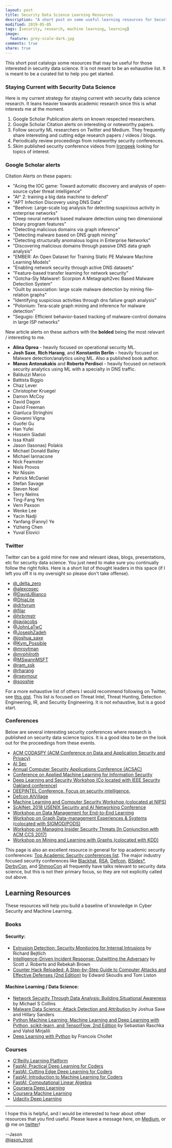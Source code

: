 ```yaml
---
layout: post
title: Security Data Science Learning Resources
description: "A short post on some useful learning resources for Security Data Science"
modified: 2019-05-05
tags: [security, research, machine learning, learning]
image:
  feature: grey-scale-dark.jpg
comments: true
share: true
---
```


This short post catalogs some resources that may be useful for those interested in security data science.  It is not meant to be an exhaustive list. It is meant to be a curated list to help you get started.

### Staying Current with Security Data Science

Here is my current strategy for staying current with security data science research. It leans heavier towards academic research since this is what interests me at the moment.

1. Google Scholar Publication alerts on known respected researchers.
2. Google Scholar Citation alerts on interesting or noteworthy papers.  
3. Follow security ML researchers on Twitter and Medium.  They frequently share interesting and cutting edge research papers / videos / blogs.
4. Periodically review proceedings from noteworthy security conferences.
5. Skim published security conference videos from [Irongeek](http://www.irongeek.com/) looking for topics of interest.

### Google Scholar alerts

Citation Alerts on these papers:

* "Acing the IOC game: Toward automatic discovery and analysis of open-source cyber threat intelligence"
* "AI^ 2: training a big data machine to defend"
* "APT Infection Discovery using DNS Data"
* "Beehive: Large-scale log analysis for detecting suspicious activity in enterprise networks"
* "Deep neural network based malware detection using two dimensional binary program features"
* "Detecting malicious domains via graph inference"
* "Detecting malware based on DNS graph mining"
* "Detecting structurally anomalous logins in Enterprise Networks"
* "Discovering malicious domains through passive DNS data graph analysis"
* "EMBER: An Open Dataset for Training Static PE Malware Machine Learning Models"
* "Enabling network security through active DNS datasets"
* "Feature-based transfer learning for network security"
* "Gotcha-Sly Malware!: Scorpion A Metagraph2vec Based Malware Detection System"
* "Guilt by association: large scale malware detection by mining file-relation graphs"
* "Identifying suspicious activities through dns failure graph analysis"
* "Polonium: Tera-scale graph mining and inference for malware detection"
* "Segugio: Efficient behavior-based tracking of malware-control domains in large ISP networks"

New article alerts on these authors with the **bolded** being the most relevant / interesting to me.

* **Alina Oprea** - heavily focused on operational security ML.  
* **Josh Saxe**, **Rich Harang**, and **Konstantin Berlin** - heavily focused on Malware detection/analytics using ML.  Also a published book author.
* **Manos Antonakakis** and **Roberto Perdisci** - heavily focused on network security analytics using ML with a specialty in DNS traffic.
* Balduzzi Marco
* Battista Biggio
* Chaz Lever
* Christopher Kruegel
* Damon McCoy
* David Dagon
* David Freeman
* Gianluca Stringhini
* Giovanni Vigna
* Guofei Gu
* Han Yufei
* Hossein Siadati
* Issa Khalil
* Jason (Iasonas) Polakis
* Michael Donald Bailey
* Michael Iannacone
* Nick Feamster
* Niels Provos
* Nir Nissim
* Patrick McDaniel
* Stefan Savage
* Steven Noel
* Terry Nelms
* Ting-Fang Yen
* Vern Paxson
* Wenke Lee
* Yacin Nadji
* Yanfang (Fanny) Ye
* Yizheng Chen
* Yuval Elovici

### Twitter

Twitter can be a gold mine for new and relevant ideas, blogs, presentations, etc for security data science.  You just need to make sure you continually follow the right folks.  Here is a short list of thought leaders in this space (if I left you off it is my oversight so please don't take offense).

* [@\_delta\_zero](https://twitter.com/_delta_zero)
* [@alexcpsec](https://twitter.com/alexcpsec)
* [@DavidJBianco](https://twitter.com/DavidJBianco)
* [@DhiaLite](https://twitter.com/DhiaLite)
* [@drhyrum](https://twitter.com/drhyrum)
* [@filar](https://twitter.com/filar)
* [@hrbrmstr](https://twitter.com/hrbrmstr)
* [@jayjacobs](https://twitter.com/jayjacobs)
* [@JohnLaTwC](https://twitter.com/JohnLaTwC)
* [@JosephZadeh](https://twitter.com/JosephZadeh)
* [@joshua_saxe](https://twitter.com/joshua_saxe)
* [@Kym_Possible](https://twitter.com/Kym_Possible)
* [@mroytman](https://twitter.com/mroytman)
* [@mrphilroth](https://twitter.com/mrphilroth)
* [@MSwannMSFT](https://twitter.com/MSwannMSFT)
* [@ram_ssk](https://twitter.com/ram_ssk)
* [@rharang](https://twitter.com/rharang)
* [@rseymour](https://twitter.com/rseymour)
* [@sooshie](https://twitter.com/sooshie)  

For a more exhaustive list of others I would recommend following on Twitter, see [this gist](https://gist.github.com/jatrost/b0ae18a545af69130e0033460562aca2). This list is focused on Threat Intel, Threat Hunting, Detection Engineering, IR, and Security Engineering. It is not exhaustive, but is a good start.

### Conferences

Below are several interesting security conferences where research is published on security data science topics.  It is a good idea to be on the look out for the proceedings from these events.

* [ACM CODASPY (ACM Conference on Data and Application Security and Privacy)](http://ycheng.org/codaspy/2018/program.html)
* [AI Sec](http://www-personal.umich.edu/~arunesh/AISec2016/Program.html)
* [Annual Computer Security Applications Conference (ACSAC)](https://www.acsac.org/)
* [Conference on Applied Machine Learning for Information Security](https://www.camlis.org/)
* [Deep Learning and Security Workshop (Co located with IEEE Security Oakland conference)](https://www.ieee-security.org/TC/SPW2018/DLS/)
* [DEEPINTEL Conference. Focus on security intelligence.](https://deepintel.net/index.php)
* [Defcon AIVillage](https://aivillage.org/)
* [Machine Learning and Computer Security Workshop (colocated at NIPS)](https://machine-learning-and-security.github.io/cfp.html)
* [ScAINet: 2018 USENIX Security and AI Networking Conference](https://www.usenix.org/conference/scainet18 )
* [Workshop on Data Management for End-to-End Learning](http://deem-workshop.org/)
* [Workshop on Graph Data-management Experiences & Systems (colocated with SIGMOD/PODS)](https://event.cwi.nl/grades/2017/index.shtml)
* [Workshop on Managing Insider Security Threats (In Conjunction with ACM CCS 2017)](http://isyou.info/conf/mist17/)
* [Workshop on Mining and Learning with Graphs (colocated with KDD)](http://www.mlgworkshop.org/2017/)

This page is also an excellent resource in general for top academic security conferences: [Top Academic Security conferences list](http://faculty.cs.tamu.edu/guofei/sec_conf_stat.htm).  The major industry focused security conferences like [Blackhat](https://www.blackhat.com/), [RSA](https://www.rsaconference.com/), [Defcon](https://www.defcon.org/), [BSides\*](http://www.securitybsides.com/w/page/12194156/FrontPage), [DerbyCon](https://www.derbycon.com/), and [ShmooCon](https://www.shmoocon.org/) all frequently have talks relevant to security data science, but this is not their primary focus, so they are not explicitly called out above.

## Learning Resources

These resources will help you build a baseline of knowledge in Cyber Security and Machine Learning.

### Books

#### Security:

* [Extrusion Detection: Security Monitoring for Internal Intrusions](http://www.amazon.com/gp/product/0321349962/ref=as_li_tf_tl?ie=UTF8&tag=cyberanaly-20&linkCode=as2&camp=1789&creative=9325&creativeASIN=0321349962) by Richard Bejtlich
* [Intelligence-Driven Incident Response: Outwitting the Adversary](https://www.amazon.com/Intelligence-Driven-Incident-Response-Outwitting-Adversary/dp/1491934948/ref=as_li_ss_tl?keywords=Intelligence+Driven+Incident+Response&qid=1557078317&s=gateway&sr=8-1&linkCode=ll1&tag=cyberanaly-20&linkId=6973e7074668673eb200b437790fc76a&language=en_US) by Scott J. Roberts and Rebekah Brown
* [Counter Hack Reloaded: A Step-by-Step Guide to Computer Attacks and Effective Defenses (2nd Edition)](https://www.amazon.com/Counter-Hack-Reloaded-Step-Step/dp/0131481045/ref=as_li_ss_tl?crid=2XJH9F6S3WM3I&keywords=counter+hack+reloaded&qid=1557078411&s=gateway&sprefix=Counter+Hack+Reload,aps,155&sr=8-1-fkmrnull&linkCode=ll1&tag=cyberanaly-20&linkId=a99cc70ae09426878c765479651c034b&language=en_US) by Edward Skoudis and Tom Liston

#### Machine Learning / Data Science:

* [Network Security Through Data Analysis: Building Situational Awareness](http://www.amazon.com/gp/product/1449357903/ref=as_li_tl?ie=UTF8&camp=1789&creative=390957&creativeASIN=1449357903&linkCode=as2&tag=cyberanaly-20&linkId=35TDX547RG2KPGAB) by Michael S Collins
* [Malware Data Science: Attack Detection and Attribution ](https://www.amazon.com/Malware-Data-Science-Detection-Attribution/dp/1593278594/ref=as_li_ss_tl?crid=27NUF8YTLE98J&keywords=malware+data+science&qid=1557078010&s=gateway&sprefix=malware+daya,aps,155&sr=8-1&linkCode=ll1&tag=cyberanaly-20&linkId=224929fd1a36732beae7c48cdda46135&language=en_US) by Joshua Saxe and Hillary Sanders
* [Python Machine Learning: Machine Learning and Deep Learning with Python, scikit-learn, and TensorFlow, 2nd Edition](https://www.amazon.com/Python-Machine-Learning-scikit-learn-TensorFlow/dp/1787125939/ref=as_li_ss_tl?keywords=python+machine+learning&qid=1557078084&s=gateway&sr=8-3&linkCode=ll1&tag=cyberanaly-20&linkId=ff7c0b5e77ba0fbb6759cf06a5225fef&language=en_US) by Sebastian Raschka and Vahid Mirjalili
* [Deep Learning with Python](https://www.amazon.com/Deep-Learning-Python-Francois-Chollet/dp/1617294438/ref=as_li_ss_tl?_encoding=UTF8&qid=1557078084&sr=8-7&linkCode=ll1&tag=cyberanaly-20&linkId=54592a68a3e717dbc6263596795829fb&language=en_US) by Francois Chollet

### Courses

* [O'Reilly Learning Platform](https://learning.oreilly.com/home/)
* [FastAI: Practical Deep Learning for Coders](https://course.fast.ai/)
* [FastAI: Cutting Edge Deep Learning for Coders](http://course18.fast.ai/part2.html)
* [FastAI: Introduction to Machine Learning for Coders](http://course18.fast.ai/ml)
* [FastAI: Computational Linear Algebra](https://github.com/fastai/numerical-linear-algebra/blob/master/README.md)
* [Coursera Deep Learning](https://www.coursera.org/specializations/deep-learning)
* [Coursera Machine Learning](https://www.coursera.org/learn/machine-learning)
* [Udacity Deep Learning](https://www.udacity.com/course/deep-learning-nanodegree--nd101)

---

I hope this is helpful, and I would be interested to hear about other resources that you find useful.  Please leave a message here, on [Medium](https://medium.com/@jason_trost), or @ me on [twitter]((https://twitter.com/#!/jason_trost))!

--Jason
<br />[@jason_trost](https://twitter.com/#!/jason_trost)



